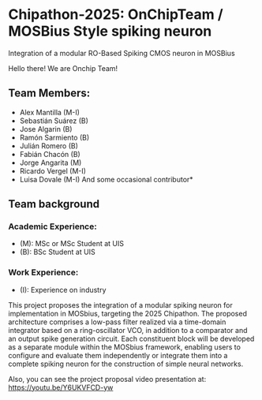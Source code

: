 # Chipathon-2025: OnChipTeam / MOSBius Style spiking neuron
Integration of a modular RO-Based Spiking CMOS neuron in MOSBius

Hello there! We are Onchip Team!

## Team Members:

- Alex Mantilla (M-I)
- Sebastián Suárez (B)
- Jose Algarin (B)
- Ramón Sarmiento (B)
- Julián Romero (B)
- Fabián Chacón (B)
- Jorge Angarita (M)
- Ricardo Vergel (M-I)
- Luisa Dovale (M-I)
And some occasional contributor*

## Team background
### Academic Experience:
- (M): MSc or MSc Student at UIS
- (B): BSc Student at UIS
### Work Experience:
- (I): Experience on industry

This project proposes the integration of a modular spiking neuron for implementation in MOSbius, targeting the 2025 Chipathon. The proposed architecture comprises a low-pass filter realized via a time-domain integrator based on a ring-oscillator VCO, in addition to a comparator and an output spike generation circuit. Each constituent block will be developed as a separate module within the MOSbius framework, enabling users to configure and evaluate them independently or integrate them into a complete spiking neuron for the construction of simple neural networks.

Also, you can see the project proposal video presentation at:
https://youtu.be/Y6UKVFCD-yw
